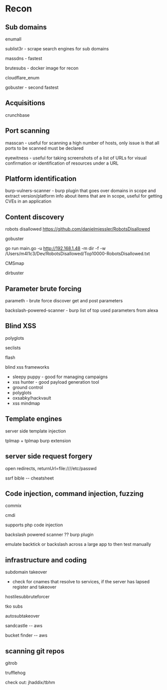 # Recon

## Sub domains

enumall

sublist3r - scrape search engines for sub domains

massdns - fastest

brutesubs - docker image for recon

cloudflare_enum

gobuster - second fastest

## Acquisitions

crunchbase

## Port scanning

masscan - useful for scanning a high number of hosts, only issue is that all ports to be scanned must be declared

eyewitness - useful for taking screenshots of a list of URLs for visual confirmation or identification of resources under a URL

## Platform identification

burp-vulners-scanner - burp plugin that goes over domains in scope and extract version/platform info about items that are in scope, useful for getting CVEs in an application

## Content discovery

robots disallowed https://github.com/danielmiessler/RobotsDisallowed

gobuster

go run main.go -u http://192.168.1.48 -m dir -f -w /Users/m4l1c3/Dev/RobotsDisallowed/Top10000-RobotsDisallowed.txt

CMSmap

dirbuster

## Parameter brute forcing

parameth - brute force discover get and post parameters

backslash-powered-scanner - burp  list of top used parameters from alexa

## Blind XSS

polyglots

seclists

flash

blind xss frameworks

- sleepy puppy - good for managing campaigns
- xss hunter - good payload generation tool
- ground control
- polyglots
- oxsabky/hackvault
- xss mindmap

## Template engines

server side template injection

tplmap + tplmap burp extension

## server side request forgery

open redirects, returnUrl=file:////etc/passwd

ssrf bible -- cheatsheet

## Code injection, command injection, fuzzing

commix

cmdi

supports php code injection

backslash powered scanner ?? burp plugin

emulate backtick or backslash across a large app to then test manually

## infrastructure and coding

subdomain takeover

- check for cnames that resolve to services, if the server has lapsed register and takeover

hostilesubbruteforcer

tko subs

autosubtakeover

sandcastle -- aws

bucket finder -- aws

## scanning git repos

gitrob

trufflehog

check out: jhaddix/tbhm
